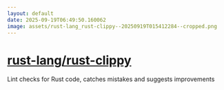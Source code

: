 ```yaml
---
layout: default
date: 2025-09-19T06:49:50.160062
image: assets/rust-lang_rust-clippy--20250919T015412284--cropped.png
---
```


# [rust-lang/rust-clippy](https://github.com/rust-lang/rust-clippy)

Lint checks for Rust code, catches mistakes and suggests improvements
